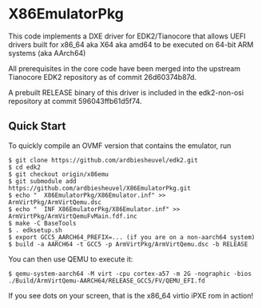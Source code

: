 # X86EmulatorPkg

This code implements a DXE driver for EDK2/Tianocore that allows UEFI
drivers built for x86_64 aka X64 aka amd64 to be executed on 64-bit
ARM systems (aka AArch64)

All prerequisites in the core code have been merged into the upstream
Tianocore EDK2 repository as of commit 26d60374b87d.

A prebuilt RELEASE binary of this driver is included in the edk2-non-osi
repository at commit 596043ffb61d5f74.

## Quick Start

To quickly compile an OVMF version that contains the emulator, run

	$ git clone https://github.com/ardbiesheuvel/edk2.git
	$ cd edk2
	$ git checkout origin/x86emu
	$ git submodule add https://github.com/ardbiesheuvel/X86EmulatorPkg.git
	$ echo "  X86EmulatorPkg/X86Emulator.inf" >> ArmVirtPkg/ArmVirtQemu.dsc
	$ echo "  INF X86EmulatorPkg/X86Emulator.inf" >> ArmVirtPkg/ArmVirtQemuFvMain.fdf.inc
	$ make -C BaseTools
	$ . edksetup.sh
	$ export GCC5_AARCH64_PREFIX=... (if you are on a non-aarch64 system)
	$ build -a AARCH64 -t GCC5 -p ArmVirtPkg/ArmVirtQemu.dsc -b RELEASE

You can then use QEMU to execute it:

	$ qemu-system-aarch64 -M virt -cpu cortex-a57 -m 2G -nographic -bios ./Build/ArmVirtQemu-AARCH64/RELEASE_GCC5/FV/QEMU_EFI.fd

If you see dots on your screen, that is the x86_64 virtio iPXE rom in action!
